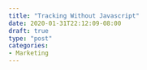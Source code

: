```yaml
---
title: "Tracking Without Javascript"
date: 2020-01-31T22:12:09-08:00
draft: true
type: "post"
categories:
- Marketing
---
```

